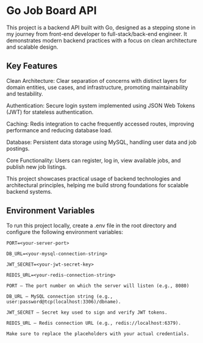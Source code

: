 # Go Job Board API
This project is a backend API built with Go, designed as a stepping stone in my journey from front-end developer to full-stack/back-end engineer. It demonstrates modern backend practices with a focus on clean architecture and scalable design.

## Key Features
Clean Architecture: Clear separation of concerns with distinct layers for domain entities, use cases, and infrastructure, promoting maintainability and testability.

Authentication: Secure login system implemented using JSON Web Tokens (JWT) for stateless authentication.

Caching: Redis integration to cache frequently accessed routes, improving performance and reducing database load.

Database: Persistent data storage using MySQL, handling user data and job postings.

Core Functionality: Users can register, log in, view available jobs, and publish new job listings.

This project showcases practical usage of backend technologies and architectural principles, helping me build strong foundations for scalable backend systems.

## Environment Variables
To run this project locally, create a .env file in the root directory and configure the following environment variables:

```env
PORT=<your-server-port>

DB_URL=<your-mysql-connection-string>

JWT_SECRET=<your-jwt-secret-key>

REDIS_URL=<your-redis-connection-string>

PORT — The port number on which the server will listen (e.g., 8080)

DB_URL — MySQL connection string (e.g., user:password@tcp(localhost:3306)/dbname).

JWT_SECRET — Secret key used to sign and verify JWT tokens.

REDIS_URL — Redis connection URL (e.g., redis://localhost:6379).

Make sure to replace the placeholders with your actual credentials.
